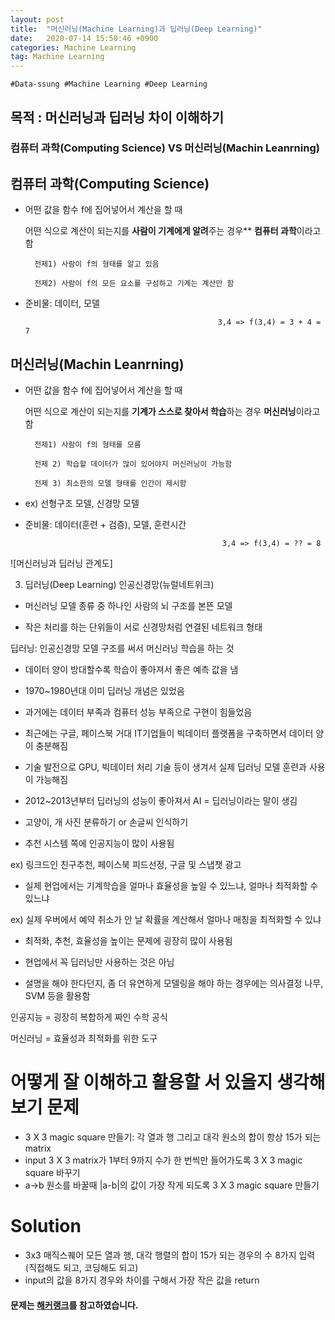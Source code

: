 ```yaml
---
layout: post
title:  "머신러닝(Machine Learning)과 딥러닝(Deep Learning)"
date:   2020-07-14 15:50:46 +0900
categories: Machine Learning
tag: Machine Learning
---
```


`#Data-ssung #Machine Learning #Deep Learning`

목적 : 머신러닝과 딥러닝 차이 이해하기
---

### 컴퓨터 과학(Computing Science) VS 머신러닝(Machin Leanrning)


컴퓨터 과학(Computing Science) 
---
- 어떤 값을 함수 f에 집어넣어서 계산을 할 때

    어떤 식으로 계산이 되는지를 **사람이 기계에게 알려**주는 경우** **컴퓨터 과학**이라고 함

        전제1) 사람이 f의 형태를 알고 있음

        전제2) 사람이 f의 모든 요소를 구성하고 기계는 계산만 함

 

- 준비물: 데이터, 모델

                                                 3,4 => f(3,4) = 3 + 4 = 7
 


머신러닝(Machin Leanrning)
---
- 어떤 값을 함수 f에 집어넣어서 계산을 할 때

    어떤 식으로 계산이 되는지를 **기계가 스스로 찾아서 학습**하는 경우 **머신러닝**이라고 함

 

        전제1) 사람이 f의 형태를 모름

        전제 2) 학습할 데이터가 많이 있어야지 머신러닝이 가능함

        전제 3) 최소한의 모델 형태를 인간이 제시함

- ex) 선형구조 모델, 신경망 모델

- 준비물: 데이터(훈련 + 검증), 모델, 훈련시간 

 

                                                  3,4 => f(3,4) = ?? = 8


![머신러닝과 딥러닝 관계도]
 

3. 딥러닝(Deep Learning)
인공신경망(뉴럴네트위크)

- 머신러닝 모델 종류 중 하나인 사람의 뇌 구조를 본뜬 모델

- 작은 처리를 하는 단위들이 서로 신경망처럼 연결된 네트워크 형태

 

딥러닝: 인공신경망 모델 구조를 써서 머신러닝 학습을 하는 것

- 데이터 양이 방대할수록 학습이 좋아져서 좋은 예측 값을 냄

- 1970~1980년대 이미 딥러닝 개념은 있었음

- 과거에는 데이터 부족과 컴퓨터 성능 부족으로 구현이 힘들었음

- 최근에는 구글, 페이스북 거대 IT기업들이 빅데이터 플랫폼을 구축하면서 데이터 양이 충분해짐

- 기술 발전으로 GPU, 빅데이터 처리 기술 등이 생겨서 실제 딥러닝 모델 훈련과 사용이 가능해짐

- 2012~2013년부터 딥러닝의 성능이 좋아져서 AI = 딥러닝이라는 말이 생김

- 고양이, 개 사진 분류하기 or 손글씨 인식하기 

- 추천 시스템 쪽에 인공지능이 많이 사용됨

ex) 링크드인 친구추천, 페이스북 피드선정, 구글 및 스냅챗 광고 

- 실제 현업에서는 기계학습을 얼마나 효율성을 높일 수 있느냐, 얼마나 최적화할 수 있느냐

ex) 실제 우버에서 예약 취소가 안 날 확률을 계산해서 얼마나 매칭을 최적화할 수 있냐

- 최적화, 추천, 효율성을 높이는 문제에 굉장히 많이 사용됨

- 현업에서 꼭 딥러닝만 사용하는 것은 아님

- 설명을 해야 한다던지, 좀 더 유연하게 모델링을 해야 하는 경우에는 의사결정 나무, SVM 등을 활용함

 

인공지능 = 굉장히 복합하게 짜인 수학 공식

머신러닝 = 효율성과 최적화를 위한 도구

어떻게 잘 이해하고 활용할 서 있을지 생각해보기
문제
===

- 3 X 3 magic square 만들기: 각 열과 행 그리고 대각 원소의 합이 항상 15가 되는 matrix
- input 3 X 3 matrix가 1부터 9까지 수가 한 번씩만 들어가도록  3 X 3 magic square 바꾸기
- a->b 원소를 바꿀때 |a-b|의 값이 가장 작게 되도록 3 X 3 magic square 만들기

Solution
===
- 3x3 매직스퀘어 모든 열과 행, 대각 행렬의 합이 15가 되는 경우의 수 8가지 입력 (직접해도 되고, 코딩해도 되고)
- input의 값을 8가지 경우와 차이를 구해서 가장 작은 값을 return




#### 문제는 [해커랭크][H]를 참고하였습니다.

[H]: https://www.hackerrank.com/challenges/magic-square-forming/problem